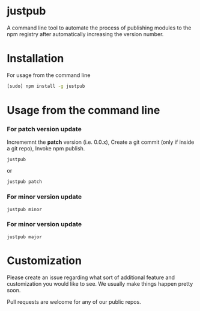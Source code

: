 # justpub
A command line tool to automate the process of publishing modules to the npm registry after automatically increasing the version number.


# Installation

For usage from the command line

```bash
[sudo] npm install -g justpub
```

# Usage from the command line

### For patch version update

Incrememnt the **patch** version (i.e. 0.0.x), Create a git commit (only if inside a git repo), Invoke npm publish.

    justpub

or

    justpub patch

### For minor version update

    justpub minor

### For minor version update

    justpub major

# Customization

Please create an issue regarding what sort of additional feature and customization you would like to see. We usually make things happen pretty soon.

Pull requests are welcome for any of our public repos.